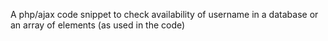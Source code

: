 A php/ajax code snippet to 
check availability of username in
a database or an array of elements
(as used in the code)